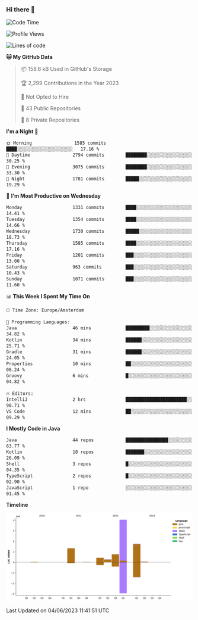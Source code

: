 ### Hi there 👋


<!--START_SECTION:waka-->
![Code Time](http://img.shields.io/badge/Code%20Time-3%2C235%20hrs%206%20mins-blue)

![Profile Views](http://img.shields.io/badge/Profile%20Views-4-blue)

![Lines of code](https://img.shields.io/badge/From%20Hello%20World%20I%27ve%20Written-8.6%20million%20lines%20of%20code-blue)

**🐱 My GitHub Data** 

> 📦 158.6 kB Used in GitHub's Storage 
 > 
> 🏆 2,299 Contributions in the Year 2023
 > 
> 🚫 Not Opted to Hire
 > 
> 📜 43 Public Repositories 
 > 
> 🔑 8 Private Repositories 
 > 
**I'm a Night 🦉** 

```text
🌞 Morning                1585 commits        ████░░░░░░░░░░░░░░░░░░░░░   17.16 % 
🌆 Daytime                2794 commits        ████████░░░░░░░░░░░░░░░░░   30.25 % 
🌃 Evening                3075 commits        ████████░░░░░░░░░░░░░░░░░   33.30 % 
🌙 Night                  1781 commits        █████░░░░░░░░░░░░░░░░░░░░   19.29 % 
```
📅 **I'm Most Productive on Wednesday** 

```text
Monday                   1331 commits        ████░░░░░░░░░░░░░░░░░░░░░   14.41 % 
Tuesday                  1354 commits        ████░░░░░░░░░░░░░░░░░░░░░   14.66 % 
Wednesday                1730 commits        █████░░░░░░░░░░░░░░░░░░░░   18.73 % 
Thursday                 1585 commits        ████░░░░░░░░░░░░░░░░░░░░░   17.16 % 
Friday                   1201 commits        ███░░░░░░░░░░░░░░░░░░░░░░   13.00 % 
Saturday                 963 commits         ███░░░░░░░░░░░░░░░░░░░░░░   10.43 % 
Sunday                   1071 commits        ███░░░░░░░░░░░░░░░░░░░░░░   11.60 % 
```


📊 **This Week I Spent My Time On** 

```text
🕑︎ Time Zone: Europe/Amsterdam

💬 Programming Languages: 
Java                     46 mins             █████████░░░░░░░░░░░░░░░░   34.82 % 
Kotlin                   34 mins             ██████░░░░░░░░░░░░░░░░░░░   25.71 % 
Gradle                   31 mins             ██████░░░░░░░░░░░░░░░░░░░   24.05 % 
Properties               10 mins             ██░░░░░░░░░░░░░░░░░░░░░░░   08.24 % 
Groovy                   6 mins              █░░░░░░░░░░░░░░░░░░░░░░░░   04.82 % 

🔥 Editors: 
IntelliJ                 2 hrs               ███████████████████████░░   90.71 % 
VS Code                  12 mins             ██░░░░░░░░░░░░░░░░░░░░░░░   09.29 % 
```

**I Mostly Code in Java** 

```text
Java                     44 repos            ████████████████░░░░░░░░░   63.77 % 
Kotlin                   18 repos            ███████░░░░░░░░░░░░░░░░░░   26.09 % 
Shell                    3 repos             █░░░░░░░░░░░░░░░░░░░░░░░░   04.35 % 
TypeScript               2 repos             █░░░░░░░░░░░░░░░░░░░░░░░░   02.90 % 
JavaScript               1 repo              ░░░░░░░░░░░░░░░░░░░░░░░░░   01.45 % 
```



**Timeline**

![Lines of Code chart](https://raw.githubusercontent.com/powercasgamer/powercasgamer/master/assets/bar_graph.png)


 Last Updated on 04/06/2023 11:41:51 UTC
<!--END_SECTION:waka-->
